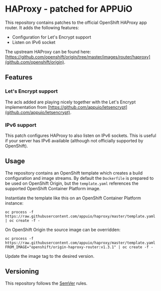 # HAProxy - patched for APPUiO

This repository contains patches to the official OpenShift HAProxy app router.
It adds the following features:

* Configuration for Let's Encrypt support
* Listen on IPv6 socket

The upstream HAProxy can be found here: [https://github.com/openshift/origin/tree/master/images/router/haproxy](github.com/openshift/origin).

## Features

### Let's Encrypt support

The acls added are playing nicely together with the Let's Encrypt implementation
from [https://github.com/appuio/letsencrypt](github.com/appuio/letsencrypt).

### IPv6 support

This patch configures HAProxy to also listen on IPv6 sockets. This is useful
if your server has IPv6 available (although not officially supported by OpenShift).

## Usage

The repository contains an OpenShift template which creates a build configuration
and image streams. By default the `Dockerfile` is prepared to be used on OpenShift
Origin, but the `template.yaml` references the supported OpenShift Container
Platform image.

Instantiate the template like this on an OpenShift Container Platform instance:

```
oc process -f https://raw.githubusercontent.com/appuio/haproxy/master/template.yaml | oc create -f -
```

On OpenShift Origin the source image can be overridden:

```
oc process -f https://raw.githubusercontent.com/appuio/haproxy/master/template.yaml FROM_IMAGE="openshift/origin-haproxy-router:v1.3.1" | oc create -f -
```

Update the image tag to the desired version.

## Versioning

This repository follows the [SemVer](http://semver.org/) rules.
